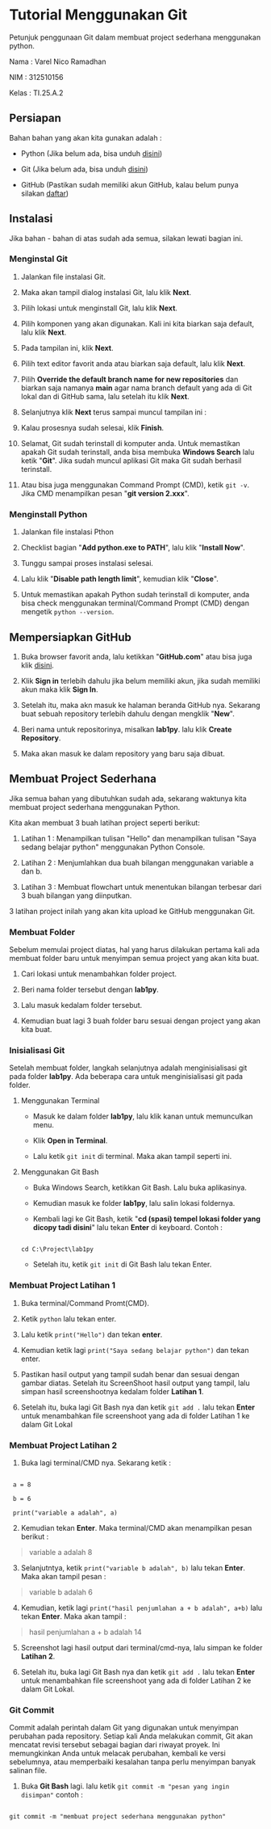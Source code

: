 



# Tutorial Menggunakan Git

Petunjuk penggunaan Git dalam membuat project sederhana menggunakan python.


Nama : Varel Nico Ramadhan

NIM : 312510156

Kelas : TI.25.A.2



## Persiapan

Bahan bahan yang akan kita gunakan adalah :

- Python (Jika belum ada, bisa unduh [disini](https://www.python.org/downloads/))

- Git (Jika belum ada, bisa unduh [disini](https://git-scm.com/downloads))

- GitHub (Pastikan sudah memiliki akun GitHub, kalau belum punya silakan [daftar](https://github.com/))



## Instalasi

Jika bahan - bahan di atas sudah ada semua, silakan lewati bagian ini.  



### Menginstal Git 

1. Jalankan file instalasi Git.

2. Maka akan tampil dialog instalasi Git, lalu klik **Next**.



3. Pilih lokasi untuk menginstall Git, lalu klik **Next**.



4. Pilih komponen yang akan digunakan. Kali ini kita biarkan saja default, lalu klik **Next**.


5. Pada tampilan ini, klik **Next**.


6. Pilih text editor favorit anda atau biarkan saja default, lalu klik **Next**.


7. Pilih **Override the default branch name for new repositories** dan biarkan saja namanya **main** agar nama branch default yang ada di Git lokal dan di GitHub sama, lalu setelah itu klik **Next**.



8. Selanjutnya klik **Next** terus sampai muncul tampilan ini :



9. Kalau prosesnya sudah selesai, klik **Finish**.



10. Selamat, Git sudah terinstall di komputer anda. Untuk memastikan apakah Git sudah terinstall, anda bisa membuka **Windows Search** lalu ketik "**Git**". Jika sudah muncul aplikasi Git maka Git sudah berhasil terinstall.



11. Atau bisa juga menggunakan Command Prompt (CMD), ketik ```git -v```. Jika CMD menampilkan pesan "**git version 2.xxx**".



### Menginstall Python

1. Jalankan file instalasi Pthon

2. Checklist bagian "**Add python.exe to PATH**", lalu klik "**Install Now**".



3. Tunggu sampai proses instalasi selesai.



4. Lalu klik "**Disable path length limit**", kemudian klik "**Close**".



5. Untuk memastikan apakah Python sudah terinstall di komputer, anda bisa check menggunakan terminal/Command Prompt (CMD) dengan mengetik ```python --version```.



## Mempersiapkan GitHub

1. Buka browser favorit anda, lalu ketikkan "**GitHub.com**" atau bisa juga klik [disini](https://github.com/).



2. Klik **Sign in** terlebih dahulu jika belum memiliki akun, jika sudah memiliki akun maka klik **Sign In**.



3. Setelah itu, maka akn masuk ke halaman beranda GitHub nya. Sekarang buat sebuah repository terlebih dahulu dengan mengklik "**New**".



4. Beri nama untuk repositorinya, misalkan **lab1py**. lalu klik **Create Repository**.



5. Maka akan masuk ke dalam repository yang baru saja dibuat.


## Membuat Project Sederhana

Jika semua bahan yang dibutuhkan sudah ada, sekarang waktunya kita membuat project sederhana menggunakan Python.  



Kita akan membuat 3 buah latihan project seperti berikut:  

1. Latihan 1 : Menampilkan tulisan "Hello" dan menampilkan tulisan "Saya sedang belajar python" menggunakan Python Console.

2. Latihan 2 : Menjumlahkan dua buah bilangan menggunakan variable a dan b.

3. Latihan 3 : Membuat flowchart untuk menentukan bilangan terbesar dari 3 buah bilangan yang diinputkan.  



3 latihan project inilah yang akan kita upload ke GitHub menggunakan Git.



### Membuat Folder

Sebelum memulai project diatas, hal yang harus dilakukan pertama kali ada membuat folder baru untuk menyimpan semua project yang akan kita buat.



1. Cari lokasi untuk menambahkan folder project.

2. Beri nama folder tersebut dengan **lab1py**.

3. Lalu masuk kedalam folder tersebut.

4. Kemudian buat lagi 3 buah folder baru sesuai dengan project yang akan kita buat.



### Inisialisasi Git

Setelah membuat folder, langkah selanjutnya adalah menginisialisasi git pada folder **lab1py**. Ada beberapa cara untuk menginisialisasi git pada folder.



1. Menggunakan Terminal

    - Masuk ke dalam folder **lab1py**, lalu klik kanan untuk memunculkan menu.

    - Klik **Open in Terminal**.

    - Lalu ketik ```git init``` di terminal. Maka akan tampil seperti ini.



2. Menggunakan Git Bash

    - Buka Windows Search, ketikkan Git Bash. Lalu buka aplikasinya.

    - Kemudian masuk ke folder **lab1py**, lalu salin lokasi foldernya.

    - Kembali lagi ke Git Bash, ketik "**cd (spasi) tempel lokasi folder yang dicopy tadi disini**" lalu tekan **Enter** di keyboard. Contoh :

    ```

    cd C:\Project\lab1py

    ```

    - Setelah itu, ketik ```git init``` di Git Bash lalu tekan Enter.



### Membuat Project Latihan 1

1. Buka terminal/Command Promt(CMD).



2. Ketik ```python``` lalu tekan enter.



3. Lalu ketik ```print("Hello")``` dan tekan **enter**.


4. Kemudian ketik lagi ```print("Saya sedang belajar python")``` dan tekan enter.


5. Pastikan hasil output yang tampil sudah benar dan sesuai dengan gambar diatas. Setelah itu ScreenShoot hasil output yang tampil, lalu simpan hasil screenshootnya kedalam folder **Latihan 1**.



6. Setelah itu, buka lagi Git Bash nya dan ketik ```git add .``` lalu tekan **Enter** untuk menambahkan file screenshoot yang ada di folder Latihan 1 ke dalam Git Lokal



### Membuat Project Latihan 2

1. Buka lagi terminal/CMD nya. Sekarang ketik :

```

 a = 8

 b = 6

 print("variable a adalah", a)

 ```

2. Kemudian tekan **Enter**. Maka terminal/CMD akan menampilkan pesan berikut :



>variable a adalah 8



3. Selanjutntya, ketik ```print("variable b adalah", b)``` lalu tekan **Enter**. Maka akan tampil pesan :

>variable b adalah 6



4. Kemudian, ketik lagi ```print("hasil penjumlahan a + b adalah", a+b)``` lalu tekan **Enter**. Maka akan tampil :

> hasil penjumlahan a + b adalah 14



5. Screenshot lagi hasil output dari terminal/cmd-nya, lalu simpan ke folder **Latihan 2**.



6. Setelah itu, buka lagi Git Bash nya dan ketik ```git add .``` lalu tekan **Enter** untuk menambahkan file screenshoot yang ada di folder Latihan 2 ke dalam Git Lokal.



### Git Commit

Commit adalah perintah dalam Git yang digunakan untuk menyimpan perubahan pada repository. Setiap kali Anda melakukan commit, Git akan mencatat revisi tersebut sebagai bagian dari riwayat proyek. Ini memungkinkan Anda untuk melacak perubahan, kembali ke versi sebelumnya, atau memperbaiki kesalahan tanpa perlu menyimpan banyak salinan file.  



1. Buka **Git Bash** lagi. lalu ketik ```git commit -m "pesan yang ingin disimpan"``` contoh :

```

git commit -m "membuat project sederhana menggunakan python"

```
